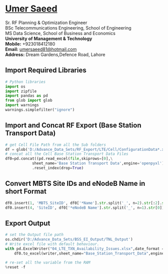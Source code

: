 #  [Umer Saeed](https://www.linkedin.com/in/engumersaeed/)
Sr. RF Planning & Optimization Engineer<br>
BSc Telecommunications Engineering, School of Engineering<br>
MS Data Science, School of Business and Economics<br>
**University of Management & Technology**<br>
**Mobile:**     +923018412180<br>
**Email:**  umersaeed81@hotmail.com<br>
**Address:** Dream Gardens,Defence Road, Lahore<br>

## Import Required Libraries


```python
# Python libraries
import os
import zipfile
import pandas as pd
from glob import glob
import warnings
warnings.simplefilter("ignore")
```

## Import and Concat RF Export (Base Station Transport Data)


```python
# get Cell File Path from all the Sub folders
df = glob('D:/Advance_Data_Sets/RF_Export/LTE/Cell/ConfigurationData*.xlsx', recursive=True)
# concat all the Cell Base Station Transport Data Files
df0=pd.concat((pd.read_excel(file,skiprows=[0],\
            sheet_name='Base Station Transport Data',engine='openpyxl') for file in df))\
            .reset_index(drop=True)
```

## Convert MBTS Site IDs and eNodeB Name in short Format


```python
df0.insert(1, 'MBTS_SiteID', df0['*Name'].str.split('_', n=2).str[:2].str.join('_'))
df0.insert(4, 'SiteID', df0['*eNodeB Name'].str.split('_', n=1).str[0])
```

## Export Output


```python
# set the Output file path
os.chdir('D:/Advance_Data_Sets/BSS_EI_Output/TNL_Output')
# Write excel file with default behaviour.
with pd.ExcelWriter("04_LTE_TXN_Availability_Issues.xlsx",date_format = 'dd-mm-yyyy',datetime_format='dd-mm-yyyy') as writer:
    df0.to_excel(writer,sheet_name="Base_Station_Transport_Data",engine='openpyxl',na_rep='-',index=False)
```


```python
# re-set all the variable from the RAM
%reset -f
```
